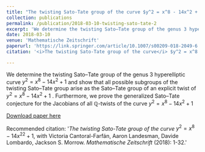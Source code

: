```yaml
---
title: "The twisting Sato-Tate group of the curve $y^2 = x^8 - 14x^2 + 1$"
collection: publications
permalink: /publication/2018-03-10-twisting-sato-tate-2
excerpt: 'We determine the twisting Sato–Tate group of the genus 3 hyperelliptic curve $y^2 = x^8 - 14x^2 + 1$  and show that all possible subgroups of the twisting Sato–Tate group arise as the Sato–Tate group of an explicit twist of  $y^2 = x^8 - 14x^2 + 1$ . Furthermore, we prove the generalized Sato–Tate conjecture for the Jacobians of all $\mathbb{Q}$-twists of the curve $y^2 = x^8 - 14x^2 + 1$'
date: 2018-03-10
venue: 'Mathematische Zeitschrift'
paperurl: 'https://link.springer.com/article/10.1007/s00209-018-2049-6'
citation: '<i>The twisting Sato-Tate group of the curve</i> $y^2 = x^8 − 14x^22 + 1$, with Victoria Cantoral-Farf&aacute;n, Aaron Landesman, Davide Lombardo, Jackson S. Morrow. <i>Mathematische Zeitschrift</i> (2018): 1-32.'

---
```

We determine the twisting Sato–Tate group of the genus 3 hyperelliptic curve $y^2 = x^8 - 14x^2 + 1$  and show that all possible subgroups of the twisting Sato–Tate group arise as the Sato–Tate group of an explicit twist of  $y^2 = x^8 - 14x^2 + 1$ . Furthermore, we prove the generalized Sato–Tate conjecture for the Jacobians of all $\mathbb{Q}$-twists of the curve $y^2 = x^8 - 14x^2 + 1$

[Download paper here](https://link.springer.com/article/10.1007/s00209-018-2049-6)

Recommended citation: '<i>The twisting Sato-Tate group of the curve</i> $y^2 = x^8 − 14x^22 + 1$, with Victoria Cantoral-Farf&aacute;n, Aaron Landesman, Davide Lombardo, Jackson S. Morrow. <i>Mathematische Zeitschrift</i> (2018): 1-32.'

